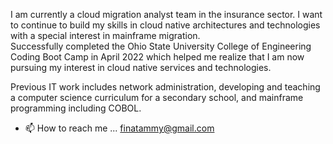 I am currently a cloud migration analyst team in the insurance sector. I want to continue to build my skills in cloud native architectures and technologies with a special interest in mainframe migration.  
Successfully completed the Ohio State University College of Engineering Coding Boot Camp in April 2022 which helped me realize that I am now pursuing my interest in cloud native services and technologies. 

Previous IT work includes network administration, developing and teaching a computer science curriculum for a secondary school, and mainframe programming including COBOL. 

- 📫 How to reach me ... finatammy@gmail.com

